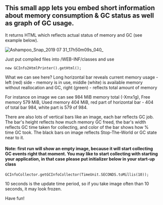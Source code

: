  ## This small app lets you embed short information about memory consumption & GC status as well as graph of GC usage. 
 It returns HTML which reflects actual status of memory and GC (see example below).
 
![Ashampoo_Snap_2019 07 31_17h50m09s_040_](https://user-images.githubusercontent.com/6348292/62222264-be089300-b3bb-11e9-9c81-7e809b67f41e.png)

Just put compiled files into /WEB-INF/classes and use
~~~
new GCInfo2HtmlPrinter().getHtml();
~~~

What we can see here?
Long horizontal bar reveals current memory usage - left (red) side - memory is in use, middle (white) is available memory without reallocation and GC, right (green) - reflects total amount of memory

For instance on image we can see 984 MiB memory total (-Xmx1g), Free memory 579 MiB, Used memory 404 MiB, red part of horizontal bar - 404 of total bar 984, white part is 579 of 984.

There are also lots of vertical bars like an image, each bar reflects GC job. The bar's height reflects how much memory GC freed, the bar's width reflects GC time taken for collecting, and color of the bar shows how % time GC took. The black bars on image reflects Stop-The-World or GC state near to it.


#### Note: first run will show an empty image, because it will start collecting GC events right that moment. You may like to start collecting with starting your application, in that case please put initializer below in your start-up class
~~~
GCInfoCollector.getGCInfoCollector(TimeUnit.SECONDS.toMillis(10));
~~~
10 seconds is the update time period, so if you take image often than 10 seconds, it may look frozen.

Have fun!
